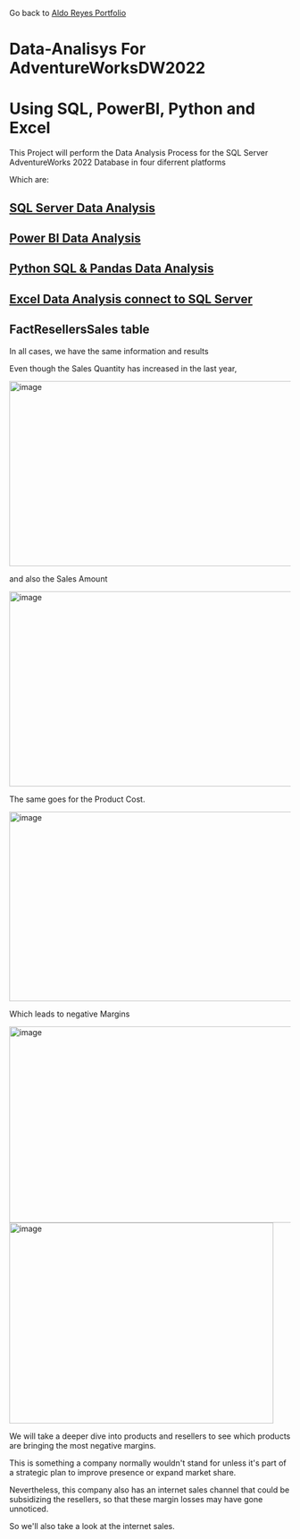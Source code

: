 Go back to [Aldo Reyes Portfolio](https://aldoreyes84.github.io/AldoReyes.github.io/)

# Data-Analisys For AdventureWorksDW2022 
# Using SQL, PowerBI, Python and Excel

This Project will perform the Data Analysis Process for the SQL Server AdventureWorks 2022 Database in four diferrent platforms

Which are:

## [SQL Server Data Analysis](https://github.com/AldoReyes84/SQL_Server_AdventureWorks)
## [Power BI Data Analysis](https://github.com/AldoReyes84/Power_BI_AdventureWorks2022_Data_Analysis)
## [Python SQL & Pandas Data Analysis](https://github.com/AldoReyes84/Python_Pandas_Data_Analysis)
## [Excel Data Analysis connect to SQL Server](https://github.com/AldoReyes84/Excel_SQL_Server_AdventureWorks_Data_Analysis)

## FactResellersSales table

In all cases, we have the same information and results 

Even though the Sales Quantity has increased in the last year, 

<img width="527" height="331" alt="image" src="https://github.com/user-attachments/assets/da78b9e0-a563-430e-b357-760c9a5c7ce2" />

and also the Sales Amount 

<img width="590" height="349" alt="image" src="https://github.com/user-attachments/assets/53ae2a7a-6722-4f94-a153-3e3f175bcff6" />

The same goes for the Product Cost.

<img width="610" height="339" alt="image" src="https://github.com/user-attachments/assets/90aad656-bd2f-44f5-8c3c-df7b096163ed" />

Which leads to negative Margins

<img width="520" height="351" alt="image" src="https://github.com/user-attachments/assets/d1b174a4-42af-4b50-9feb-e098a33b49e0" />

<img width="473" height="359" alt="image" src="https://github.com/user-attachments/assets/60716338-9aaa-4d1b-a6e8-56b92cabd50d" />

We will take a deeper dive into products and resellers to see which products are bringing the most negative margins.

This is something a company normally wouldn't stand for unless it's part of a strategic plan to improve presence or expand market share.

Nevertheless, this company also has an internet sales channel that could be subsidizing the resellers, so that these margin losses may have gone unnoticed.

So we'll also take a look at the internet sales.
